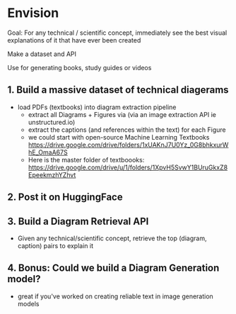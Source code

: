 # Envision 

Goal: For any technical / scientific concept, immediately see the best visual explanations of it that have ever been created 

Make a dataset and API 

Use for generating books, study guides or videos 

## 1. Build a massive dataset of technical diagerams 

- load PDFs (textbooks) into diagram extraction pipeline
    - extract all Diagrams + Figures via (via an image extraction API ie unstructured.io)
    - extract the captions (and references within the text) for each Figure 
    - we could start with open-source Machine Learning Textbooks https://drive.google.com/drive/folders/1xUAKnJ7U0Yz_0G8bhkxurWhE_OmaA67S
    - Here is the master folder of textboooks: https://drive.google.com/drive/u/1/folders/1XpvH5SvwY1BUruGkxZ8EpeekmzhYZhvt 

## 2. Post it on HuggingFace

## 3.  Build a Diagram Retrieval API 

- Given any technical/scientific concept, retrieve the top (diagram, caption) pairs to explain it 


## 4. Bonus: Could we build a Diagram Generation model? 

- great if you've worked on creating reliable text in image generation models 